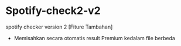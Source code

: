 # Spotify-check2-v2

spotify checker version 2
[Fiture Tambahan]
- Memisahkan secara otomatis result Premium kedalam file berbeda
